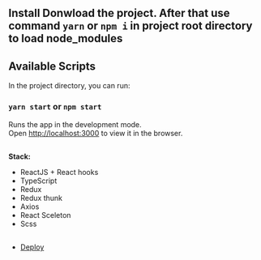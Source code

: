 ## Install Donwload the project. After that use command `yarn` or `npm i` in project root directory to load node_modules

## Available Scripts

In the project directory, you can run:

### `yarn start` or `npm start`

Runs the app in the development mode.<br />
Open [http://localhost:3000](http://localhost:3000) to view it in the browser.

##
**Stack:**

- ReactJS + React hooks
- TypeScript
- Redux
- Redux thunk
- Axios
- React Sceleton
- Scss

##
- [Deploy](https://lub4ikche.github.io/test-task-pokemon/)
